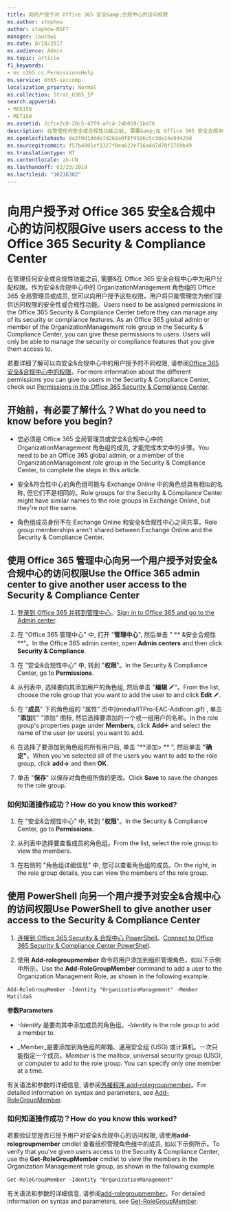 ```yaml
---
title: 向用户授予对 Office 365 安全&amp;合规中心的访问权限
ms.author: stephow
author: stephow-MSFT
manager: laurawi
ms.date: 8/18/2017
ms.audience: Admin
ms.topic: article
f1_keywords:
- ms.o365.cc.PermissionsHelp
ms.service: O365-seccomp
localization_priority: Normal
ms.collection: Strat_O365_IP
search.appverid:
- MOE150
- MET150
ms.assetid: 2cfce2c8-20c5-47f9-afc4-24b059c1bd76
description: 在管理任何安全或合规性功能之前, 需要&amp;在 Office 365 安全合规中心中为用户分配权限。
ms.openlocfilehash: 0a3f0d1ddde7d269a0f8f9596c5c3de14e94429d
ms.sourcegitcommit: f57b4001ef1327f0ea622e716a4d7d78f1769b49
ms.translationtype: MT
ms.contentlocale: zh-CN
ms.lasthandoff: 02/23/2019
ms.locfileid: "30216302"
---
```

# <a name="give-users-access-to-the-office-365-security-amp-compliance-center"></a><span data-ttu-id="7fc4f-103">向用户授予对 Office 365 安全&amp;合规中心的访问权限</span><span class="sxs-lookup"><span data-stu-id="7fc4f-103">Give users access to the Office 365 Security &amp; Compliance Center</span></span>

<span data-ttu-id="7fc4f-p101">在管理任何安全或合规性功能之前, 需要&amp;在 Office 365 安全合规中心中为用户分配权限。作为安全&amp;合规中心中的 OrganizationManagement 角色组的 Office 365 全局管理员或成员, 您可以向用户授予这些权限。用户将只能管理您为他们提供访问权限的安全性或合规性功能。</span><span class="sxs-lookup"><span data-stu-id="7fc4f-p101">Users need to be assigned permissions in the Office 365 Security &amp; Compliance Center before they can manage any of its security or compliance features. As an Office 365 global admin or member of the OrganizationManagement role group in the Security &amp; Compliance Center, you can give these permissions to users. Users will only be able to manage the security or compliance features that you give them access to.</span></span> 
  
<span data-ttu-id="7fc4f-107">若要详细了解可以向安全&amp;合规中心中的用户授予的不同权限, 请参阅[Office 365 安全&amp;合规中心中的权限](permissions-in-the-security-and-compliance-center.md)。</span><span class="sxs-lookup"><span data-stu-id="7fc4f-107">For more information about the different permissions you can give to users in the Security &amp; Compliance Center, check out [Permissions in the Office 365 Security &amp; Compliance Center](permissions-in-the-security-and-compliance-center.md).</span></span>
  
## <a name="what-do-you-need-to-know-before-you-begin"></a><span data-ttu-id="7fc4f-108">开始前，有必要了解什么？</span><span class="sxs-lookup"><span data-stu-id="7fc4f-108">What do you need to know before you begin?</span></span>

- <span data-ttu-id="7fc4f-109">您必须是 Office 365 全局管理员或安全&amp;合规中心中的 OrganizationManagement 角色组的成员, 才能完成本文中的步骤。</span><span class="sxs-lookup"><span data-stu-id="7fc4f-109">You need to be an Office 365 global admin, or a member of the OrganizationManagement role group in the Security &amp; Compliance Center, to complete the steps in this article.</span></span>
    
- <span data-ttu-id="7fc4f-110">安全&amp;符合性中心的角色组可能与 Exchange Online 中的角色组具有相似的名称, 但它们不是相同的。</span><span class="sxs-lookup"><span data-stu-id="7fc4f-110">Role groups for the Security &amp; Compliance Center might have similar names to the role groups in Exchange Online, but they're not the same.</span></span> 
    
- <span data-ttu-id="7fc4f-111">角色组成员身份不在 Exchange Online 和安全&amp;合规性中心之间共享。</span><span class="sxs-lookup"><span data-stu-id="7fc4f-111">Role group memberships aren't shared between Exchange Online and the Security &amp; Compliance Center.</span></span>
    
## <a name="use-the-office-365-admin-center-to-give-another-user-access-to-the-security-amp-compliance-center"></a><span data-ttu-id="7fc4f-112">使用 Office 365 管理中心向另一个用户授予对安全&amp;合规中心的访问权限</span><span class="sxs-lookup"><span data-stu-id="7fc4f-112">Use the Office 365 admin center to give another user access to the Security &amp; Compliance Center</span></span>

1. <span data-ttu-id="7fc4f-113">[登录到 Office 365 并转到管理中心](https://go.microsoft.com/fwlink/p/?LinkId=525275)。</span><span class="sxs-lookup"><span data-stu-id="7fc4f-113">[Sign in to Office 365 and go to the Admin center](https://go.microsoft.com/fwlink/p/?LinkId=525275).</span></span>
    
2. <span data-ttu-id="7fc4f-114">在 "Office 365 管理中心" 中, 打开 "**管理中心**", 然后单击 " \*\* &amp;安全合规性\*\*"。</span><span class="sxs-lookup"><span data-stu-id="7fc4f-114">In the Office 365 admin center, open **Admin centers** and then click **Security &amp; Compliance**.</span></span> 
    
3. <span data-ttu-id="7fc4f-115">在 "安全&amp;合规性中心" 中, 转到 "**权限**"。</span><span class="sxs-lookup"><span data-stu-id="7fc4f-115">In the Security &amp; Compliance Center, go to **Permissions**.</span></span>
    
4. <span data-ttu-id="7fc4f-116">从列表中, 选择要向其添加用户的角色组, 然后单击 "**编辑** ![编辑图标](media/O365_MDM_CreatePolicy_EditIcon.gif)"。</span><span class="sxs-lookup"><span data-stu-id="7fc4f-116">From the list, choose the role group that you want to add the user to and click **Edit** ![Edit icon](media/O365_MDM_CreatePolicy_EditIcon.gif).</span></span>
    
5. <span data-ttu-id="7fc4f-117">在 "**成员**" 下的角色组的 "属性" 页中](media/ITPro-EAC-AddIcon.gif) , 单击 "**添加**![" "添加" 图标, 然后选择要添加的一个或一组用户的名称。</span><span class="sxs-lookup"><span data-stu-id="7fc4f-117">In the role group's properties page under **Members**, click **Add**![Add Icon](media/ITPro-EAC-AddIcon.gif) and select the name of the user (or users) you want to add.</span></span> 
    
6. <span data-ttu-id="7fc4f-118">在选择了要添加到角色组的所有用户后, 单击 "\*\*添加\> \*\* ", 然后单击 **"确定"**。</span><span class="sxs-lookup"><span data-stu-id="7fc4f-118">When you've selected all of the users you want to add to the role group, click **add-\>** and then **OK**.</span></span>
    
7. <span data-ttu-id="7fc4f-119">单击 "**保存**" 以保存对角色组所做的更改。</span><span class="sxs-lookup"><span data-stu-id="7fc4f-119">Click **Save** to save the changes to the role group.</span></span> 
    
### <a name="how-do-you-know-this-worked"></a><span data-ttu-id="7fc4f-120">如何知道操作成功？</span><span class="sxs-lookup"><span data-stu-id="7fc4f-120">How do you know this worked?</span></span>

1. <span data-ttu-id="7fc4f-121">在 "安全&amp;合规性中心" 中, 转到 "**权限**"。</span><span class="sxs-lookup"><span data-stu-id="7fc4f-121">In the Security &amp; Compliance Center, go to **Permissions**.</span></span>
    
2. <span data-ttu-id="7fc4f-122">从列表中选择要查看成员的角色组。</span><span class="sxs-lookup"><span data-stu-id="7fc4f-122">From the list, select the role group to view the members.</span></span>
    
3. <span data-ttu-id="7fc4f-123">在右侧的 "角色组详细信息" 中, 您可以查看角色组的成员。</span><span class="sxs-lookup"><span data-stu-id="7fc4f-123">On the right, in the role group details, you can view the members of the role group.</span></span>
    
## <a name="use-powershell-to-give-another-user-access-to-the-security-amp-compliance-center"></a><span data-ttu-id="7fc4f-124">使用 PowerShell 向另一个用户授予对安全&amp;合规中心的访问权限</span><span class="sxs-lookup"><span data-stu-id="7fc4f-124">Use PowerShell to give another user access to the Security &amp; Compliance Center</span></span>

1. <span data-ttu-id="7fc4f-125">[连接到 Office 365 Security & 合规中心 PowerShell](https://docs.microsoft.com/en-us/powershell/exchange/office-365-scc/connect-to-scc-powershell/connect-to-scc-powershell?view=exchange-ps)。</span><span class="sxs-lookup"><span data-stu-id="7fc4f-125">[Connect to Office 365 Security & Compliance Center PowerShell](https://docs.microsoft.com/en-us/powershell/exchange/office-365-scc/connect-to-scc-powershell/connect-to-scc-powershell?view=exchange-ps).</span></span>
    
2. <span data-ttu-id="7fc4f-126">使用 **Add-rolegroupmember** 命令将用户添加到组织管理角色，如以下示例中所示。</span><span class="sxs-lookup"><span data-stu-id="7fc4f-126">Use the **Add-RoleGroupMember** command to add a user to the Organization Management Role, as shown in the following example.</span></span> 
    
  ```
  Add-RoleGroupMember -Identity "OrganizationManagement" -Member MatildaS
  
  ```

 <span data-ttu-id="7fc4f-127">**参数**</span><span class="sxs-lookup"><span data-stu-id="7fc4f-127">**Parameters**</span></span>
  
- <span data-ttu-id="7fc4f-128">_-Identity_ 是要向其中添加成员的角色组。</span><span class="sxs-lookup"><span data-stu-id="7fc4f-128">_-Identity_ is the role group to add a member to.</span></span> 
    
- <span data-ttu-id="7fc4f-p102">_Member_是要添加到角色组的邮箱、通用安全组 (USG) 或计算机。一次只能指定一个成员。</span><span class="sxs-lookup"><span data-stu-id="7fc4f-p102">_Member_ is the mailbox, universal security group (USG), or computer to add to the role group. You can specify only one member at a time.</span></span> 
    
<span data-ttu-id="7fc4f-131">有关语法和参数的详细信息, 请参阅[外接程序 add-rolegroupmember](https://go.microsoft.com/fwlink/p/?LinkId=510859)。</span><span class="sxs-lookup"><span data-stu-id="7fc4f-131">For detailed information on syntax and parameters, see [Add-RoleGroupMember](https://go.microsoft.com/fwlink/p/?LinkId=510859).</span></span>
  
### <a name="how-do-you-know-this-worked"></a><span data-ttu-id="7fc4f-132">如何知道操作成功？</span><span class="sxs-lookup"><span data-stu-id="7fc4f-132">How do you know this worked?</span></span>

<span data-ttu-id="7fc4f-133">若要验证您是否已授予用户对安全&amp;合规中心的访问权限, 请使用**add-rolegroupmember** cmdlet 查看组织管理角色组中的成员, 如以下示例所示。</span><span class="sxs-lookup"><span data-stu-id="7fc4f-133">To verify that you've given users access to the Security &amp; Compliance Center, use the **Get-RoleGroupMember** cmdlet to view the members in the Organization Management role group, as shown in the following example.</span></span> 
  
```
Get-RoleGroupMember -Identity "OrganizationManagement"

```

<span data-ttu-id="7fc4f-134">有关语法和参数的详细信息, 请参阅[add-rolegroupmember](https://go.microsoft.com/fwlink/p/?LinkId=510860)。</span><span class="sxs-lookup"><span data-stu-id="7fc4f-134">For detailed information on syntax and parameters, see [Get-RoleGroupMember](https://go.microsoft.com/fwlink/p/?LinkId=510860).</span></span>
  

